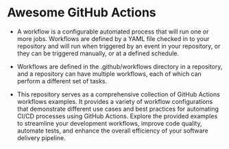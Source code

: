 # Awesome GitHub Actions

 - A workflow is a configurable automated process that will run one or more jobs. Workflows are defined by a YAML file checked in to your repository and will run when triggered by an event in your repository, or they can be triggered manually, or at a defined schedule.

- Workflows are defined in the .github/workflows directory in a repository, and a repository can have multiple workflows, each of which can perform a different set of tasks.

- This repository serves as a comprehensive collection of GitHub Actions workflows examples. It provides a variety of workflow configurations that demonstrate different use cases and best practices for automating CI/CD processes using GitHub Actions. Explore the provided examples to streamline your development workflows, improve code quality, automate tests, and enhance the overall efficiency of your software delivery pipeline.